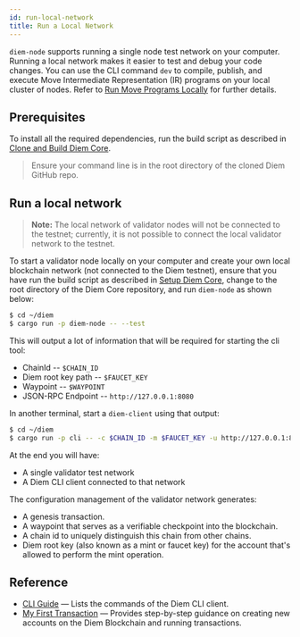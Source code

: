 ```yaml
---
id: run-local-network
title: Run a Local Network
---
```


`diem-node` supports running a single node test network on your computer.  Running a local network makes it easier to test and debug your code changes. You can use the CLI command `dev` to compile, publish, and execute Move Intermediate Representation (IR) programs on your local cluster of nodes. Refer to [Run Move Programs Locally](run-move-locally.md) for further details.

## Prerequisites

To install all the required dependencies, run the build script as described in [Clone and Build Diem Core](my-first-transaction.md#clone-and-build-diem-core). 

> Ensure your command line is in the root directory of the cloned Diem GitHub repo.

## Run a local network

<blockquote class="block_note">

**Note:** The local network of validator nodes will not be connected to the testnet; currently, it is not possible to connect the local validator network to the testnet.

</blockquote>

To start a validator node locally on your computer and create your own local blockchain network
(not connected to the Diem testnet), ensure that you have run the build script as described in
[Setup Diem Core](#setup-diem-core), change to the root directory of the Diem Core repository,
and run `diem-node` as shown below:

```bash
$ cd ~/diem
$ cargo run -p diem-node -- --test
```

This will output a lot of information that will be required for starting the cli tool:
* ChainId -- `$CHAIN_ID`
* Diem root key path -- `$FAUCET_KEY`
* Waypoint -- `$WAYPOINT`
* JSON-RPC Endpoint -- `http://127.0.0.1:8080`

In another terminal, start a `diem-client` using that output:
```bash
$ cd ~/diem
$ cargo run -p cli -- -c $CHAIN_ID -m $FAUCET_KEY -u http://127.0.0.1:8080 --waypoint $WAYPOINT
```

At the end you will have:
* A single validator test network
* A Diem CLI client connected to that network

The configuration management of the validator network generates:

* A genesis transaction.
* A waypoint that serves as a verifiable checkpoint into the blockchain.
* A chain id to uniquely distinguish this chain from other chains.
* Diem root key (also known as a mint or faucet key) for the account that's allowed to perform the mint operation.

## Reference

* [CLI Guide](reference/diem-cli.md) &mdash; Lists the commands of the Diem CLI client.
* [My First Transaction](my-first-transaction.md) &mdash; Provides step-by-step guidance on creating new accounts on the Diem Blockchain and running transactions.
